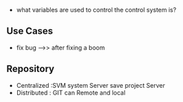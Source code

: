 - what variables are used to control the  control system is? 

## Use  Cases 
-  fix bug  -->>  after fixing a  boom 

## Repository
- Centralized  :SVM system Server save project  Server 
- Distributed : GIT  can  Remote  and local
